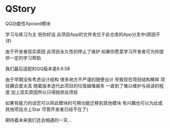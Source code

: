 # QStory
QQ功能性Xposed模块

学习与练习为主 祝你好运 此项目App的文件夹位于此仓库的App分支中(原因不详)

由于开发者现实原因 此项目永久性的停止了维护 如果你愿意学习开发者可为你提供一定的学习帮助

我们最后适配的QQ版本是8.9.58

由于早期没有考虑设计结构 很多地方不严谨的随便设计 导致现在项目结构稀碎 项目耦合度太高 
随着版本迭代此项目的垃圾越堆越多 一直到了难以维护与阅读的程度 加上现实原因所以只得抛弃此项目

如果有能力的话您可以将此模块的可用功能迁移到其他模块 有兴趣也可以为此或其他项目点上Star 尽管开发者已经不在了(

期待着未来我们还会相遇的一天...
